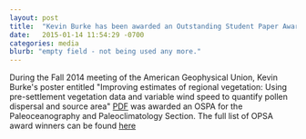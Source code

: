```yaml
---
layout: post
title:  "Kevin Burke has been awarded an Outstanding Student Paper Award (OSPA) for his AGU 2014 Poster"
date:   2015-01-14 11:54:29 -0700
categories: media
blurb: "empty field - not being used any more."
---
```

During the Fall 2014 meeting of the American Geophysical Union, Kevin Burke's poster entitled "Improving estimates of regional vegetation: Using pre-settlement vegetation data and variable wind speed to quantify pollen dispersal and source area" [PDF](http://www.geography.wisc.edu/faculty/williams/lab/images/Posters_Presentations/Burke_AGU_Fall_2014.pdf) was awarded an OSPA for the Paleoceanography and Paleoclimatology Section. The full list of OPSA award winners can be found [here](http://ospa.agu.org/ospa/2014-fall-meeting-ospa-winners/)
